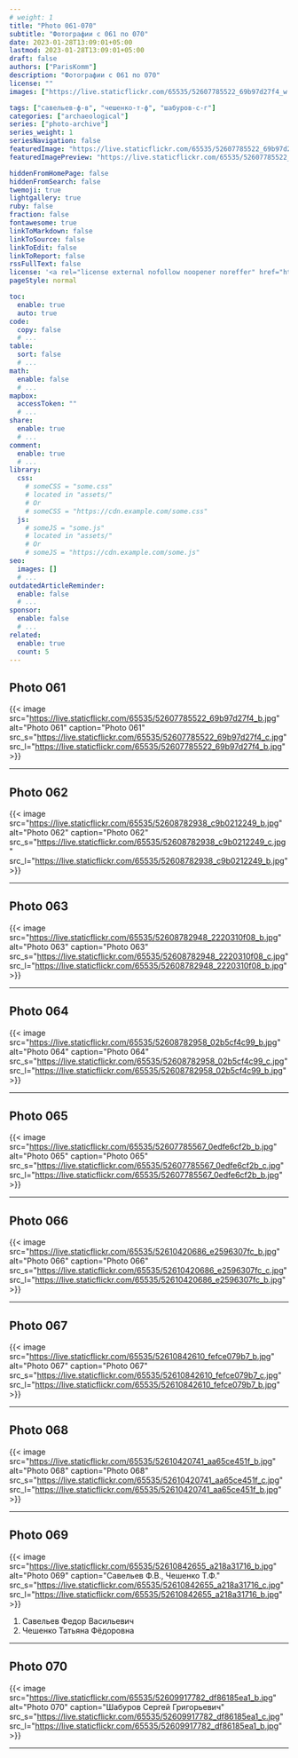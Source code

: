 ```yaml
---
# weight: 1
title: "Photo 061-070"
subtitle: "Фотографии с 061 по 070"
date: 2023-01-28T13:09:01+05:00
lastmod: 2023-01-28T13:09:01+05:00
draft: false
authors: ["ParisKomm"]
description: "Фотографии с 061 по 070"
license: ""
images: ["https://live.staticflickr.com/65535/52607785522_69b97d27f4_w.jpg"] # изображения страниц для Open Graph и Twitter Cards.

tags: ["савельев-ф-в", "чешенко-т-ф", "шабуров-с-г"]
categories: ["archaeological"]
series: ["photo-archive"]
series_weight: 1
seriesNavigation: false
featuredImage: "https://live.staticflickr.com/65535/52607785522_69b97d27f4_b.jpg" # главное изображение для содержимого.
featuredImagePreview: "https://live.staticflickr.com/65535/52607785522_69b97d27f4_b.jpg" # изображение для главной страницы.

hiddenFromHomePage: false
hiddenFromSearch: false
twemoji: true
lightgallery: true
ruby: false
fraction: false
fontawesome: true
linkToMarkdown: false
linkToSource: false
linkToEdit: false
linkToReport: false
rssFullText: false
license: '<a rel="license external nofollow noopener noreffer" href="https://creativecommons.org/licenses/by-nc-nd/4.0/" target="_blank">CC BY-NC-ND 4.0</a>'
pageStyle: normal

toc:
  enable: true
  auto: true
code:
  copy: false
  # ...
table:
  sort: false
  # ...
math:
  enable: false
  # ...
mapbox:
  accessToken: ""
  # ...
share:
  enable: true
  # ...
comment:
  enable: true
  # ...
library:
  css:
    # someCSS = "some.css"
    # located in "assets/"
    # Or
    # someCSS = "https://cdn.example.com/some.css"
  js:
    # someJS = "some.js"
    # located in "assets/"
    # Or
    # someJS = "https://cdn.example.com/some.js"
seo:
  images: []
  # ...
outdatedArticleReminder:
  enable: false
  # ...
sponsor:
  enable: false
  # ...
related:
  enable: true
  count: 5
---
```


<!--more-->

## Photo 061

{{< image src="https://live.staticflickr.com/65535/52607785522_69b97d27f4_b.jpg" alt="Photo 061" caption="Photo 061" src_s="https://live.staticflickr.com/65535/52607785522_69b97d27f4_c.jpg" src_l="https://live.staticflickr.com/65535/52607785522_69b97d27f4_b.jpg" >}}

***

## Photo 062

{{< image src="https://live.staticflickr.com/65535/52608782938_c9b0212249_b.jpg" alt="Photo 062" caption="Photo 062" src_s="https://live.staticflickr.com/65535/52608782938_c9b0212249_c.jpg" src_l="https://live.staticflickr.com/65535/52608782938_c9b0212249_b.jpg" >}}

***

## Photo 063

{{< image src="https://live.staticflickr.com/65535/52608782948_2220310f08_b.jpg" alt="Photo 063" caption="Photo 063" src_s="https://live.staticflickr.com/65535/52608782948_2220310f08_c.jpg" src_l="https://live.staticflickr.com/65535/52608782948_2220310f08_b.jpg" >}}

***

## Photo 064

{{< image src="https://live.staticflickr.com/65535/52608782958_02b5cf4c99_b.jpg" alt="Photo 064" caption="Photo 064" src_s="https://live.staticflickr.com/65535/52608782958_02b5cf4c99_c.jpg" src_l="https://live.staticflickr.com/65535/52608782958_02b5cf4c99_b.jpg" >}}

***

## Photo 065

{{< image src="https://live.staticflickr.com/65535/52607785567_0edfe6cf2b_b.jpg" alt="Photo 065" caption="Photo 065" src_s="https://live.staticflickr.com/65535/52607785567_0edfe6cf2b_c.jpg" src_l="https://live.staticflickr.com/65535/52607785567_0edfe6cf2b_b.jpg" >}}

***

## Photo 066

{{< image src="https://live.staticflickr.com/65535/52610420686_e2596307fc_b.jpg" alt="Photo 066" caption="Photo 066" src_s="https://live.staticflickr.com/65535/52610420686_e2596307fc_c.jpg" src_l="https://live.staticflickr.com/65535/52610420686_e2596307fc_b.jpg" >}}

***

## Photo 067

{{< image src="https://live.staticflickr.com/65535/52610842610_fefce079b7_b.jpg" alt="Photo 067" caption="Photo 067" src_s="https://live.staticflickr.com/65535/52610842610_fefce079b7_c.jpg" src_l="https://live.staticflickr.com/65535/52610842610_fefce079b7_b.jpg" >}}

***

## Photo 068

{{< image src="https://live.staticflickr.com/65535/52610420741_aa65ce451f_b.jpg" alt="Photo 068" caption="Photo 068" src_s="https://live.staticflickr.com/65535/52610420741_aa65ce451f_c.jpg" src_l="https://live.staticflickr.com/65535/52610420741_aa65ce451f_b.jpg" >}}

***

## Photo 069

{{< image src="https://live.staticflickr.com/65535/52610842655_a218a31716_b.jpg" alt="Photo 069" caption="Савельев Ф.В., Чешенко Т.Ф." src_s="https://live.staticflickr.com/65535/52610842655_a218a31716_c.jpg" src_l="https://live.staticflickr.com/65535/52610842655_a218a31716_b.jpg" >}}

1. Савельев Федор Васильевич
2. Чешенко Татьяна Фёдоровна

***

## Photo 070

{{< image src="https://live.staticflickr.com/65535/52609917782_df86185ea1_b.jpg" alt="Photo 070" caption="Шабуров Сергей Григорьевич" src_s="https://live.staticflickr.com/65535/52609917782_df86185ea1_c.jpg" src_l="https://live.staticflickr.com/65535/52609917782_df86185ea1_b.jpg" >}}

***
